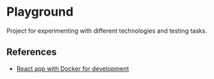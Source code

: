 
# Playground
Project for experimenting with different technologies and testing tasks.

## References
- [React app with Docker for development](https://github.com/IDriuk/playground/tree/react_app_dev)
